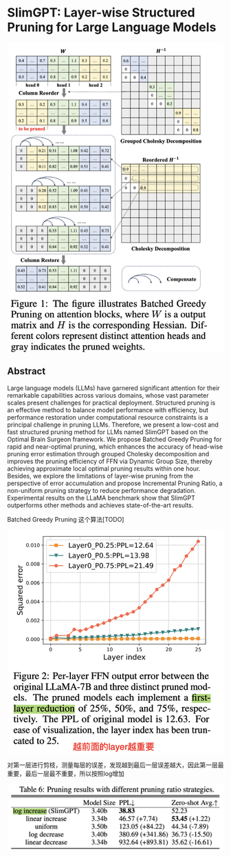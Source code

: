 # SlimGPT: Layer-wise Structured Pruning for Large Language Models

![](fig1.png)

## Abstract

Large language models (LLMs) have garnered significant attention for their
remarkable capabilities across various domains, whose vast parameter scales
present challenges for practical deployment. Structured pruning is an effective
method to balance model performance with efficiency, but performance
restoration under computational resource constraints is a principal challenge
in pruning LLMs. Therefore, we present a low-cost and fast structured pruning
method for LLMs named SlimGPT based on the Optimal Brain Surgeon framework. We
propose Batched Greedy Pruning for rapid and near-optimal pruning, which
enhances the accuracy of head-wise pruning error estimation through grouped
Cholesky decomposition and improves the pruning efficiency of FFN via Dynamic
Group Size, thereby achieving approximate local optimal pruning results within
one hour. Besides, we explore the limitations of layer-wise pruning from the
perspective of error accumulation and propose Incremental Pruning Ratio, a
non-uniform pruning strategy to reduce performance degradation. Experimental
results on the LLaMA benchmark show that SlimGPT outperforms other methods and
achieves state-of-the-art results.


Batched Greedy Pruning 这个算法[TODO]

![](fig2.png)

对第一层进行剪枝，测量每层的误差，发现越到最后一层误差越大，因此第一层最重要，最后一层最不重要，所以按照log增加

![](tab6.png)